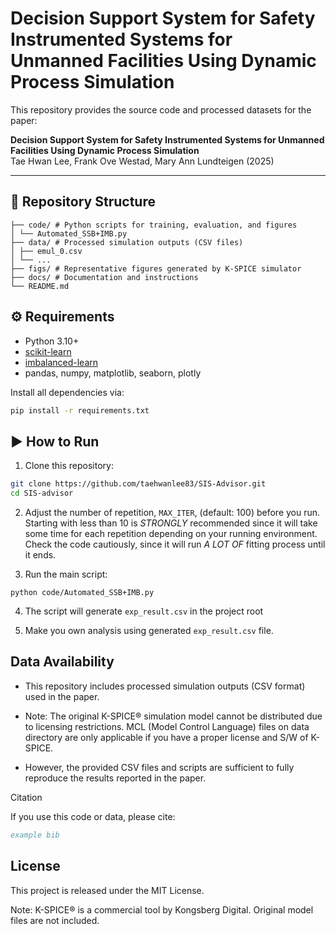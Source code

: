 # Decision Support System for Safety Instrumented Systems for Unmanned Facilities Using Dynamic Process Simulation
This repository provides the source code and processed datasets for the paper:

**Decision Support System for Safety Instrumented Systems for Unmanned Facilities Using Dynamic Process Simulation**  
Tae Hwan Lee, Frank Ove Westad, Mary Ann Lundteigen (2025)  

---

## 📂 Repository Structure
```
├── code/ # Python scripts for training, evaluation, and figures
│ └── Automated_SSB+IMB.py
├── data/ # Processed simulation outputs (CSV files)
│ ├── emul_0.csv
│ └── ...
├── figs/ # Representative figures generated by K-SPICE simulator
├── docs/ # Documentation and instructions
└── README.md
```

## ⚙️ Requirements

- Python 3.10+
- [scikit-learn](https://scikit-learn.org/)
- [imbalanced-learn](https://imbalanced-learn.org/)
- pandas, numpy, matplotlib, seaborn, plotly

Install all dependencies via:

```bash
pip install -r requirements.txt
```

## ▶️ How to Run

1. Clone this repository:
```bash
git clone https://github.com/taehwanlee83/SIS-Advisor.git
cd SIS-advisor
```
2. Adjust the number of repetition, `MAX_ITER`, (default: 100) before you run.
Starting with less than 10 is *STRONGLY* recommended since it will take some time for each repetition depending on your running environment.
Check the code cautiously, since it will run *A LOT OF* fitting process until it ends.

4. Run the main script:
```
python code/Automated_SSB+IMB.py
```

4. The script will generate `exp_result.csv` in the project root

5. Make you own analysis using generated `exp_result.csv` file.

## Data Availability

- This repository includes processed simulation outputs (CSV format) used in the paper.

- Note: The original K-SPICE® simulation model cannot be distributed due to licensing restrictions. MCL (Model Control Language) files on data directory are only applicable if you have a proper license and S/W of K-SPICE.

- However, the provided CSV files and scripts are sufficient to fully reproduce the results reported in the paper.

Citation

If you use this code or data, please cite:
```bibtex
example bib
```
## License

This project is released under the MIT License.

Note: K-SPICE® is a commercial tool by Kongsberg Digital. Original model files are not included.

